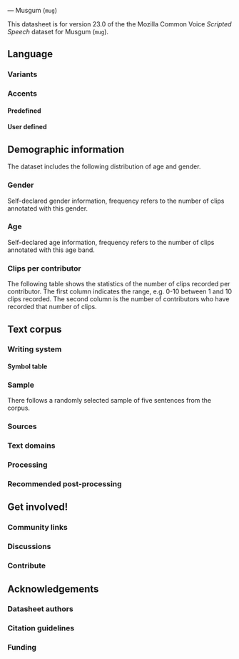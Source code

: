 *<Musgum>* &mdash; Musgum (`mug`)

This datasheet is for version 23.0 of the the Mozilla Common Voice *Scripted Speech* dataset 
for Musgum (`mug`).

## Language

<!-- {{LANGUAGE_DESCRIPTION}} -->

### Variants 

<!-- {{VARIANT_DESCRIPTION}} -->

### Accents

<!-- {{ACCENT_DESCRIPTION}} -->

#### Predefined

<!-- {{PREDEFINED_ACCENT_DESCRIPTION}} -->

<!-- {{PREDEFINED_ACCENT_TABLE}} -->

#### User defined

<!-- {{USER_DEFINED_ACCENT_DESCRPIPTION}} -->

<!-- {{USER_DEFINED_ACCENT_TABLE}} -->

## Demographic information

The dataset includes the following distribution of age and gender.

### Gender

Self-declared gender information, frequency refers to the number of clips annotated with this gender.

<!-- {{GENDER_TABLE}} -->

### Age

Self-declared age information, frequency refers to the number of clips annotated with this age band.

<!-- {{AGE_TABLE}} -->

### Clips per contributor

The following table shows the statistics of the number of clips recorded per contributor. The first column
indicates the range, e.g. 0-10 between 1 and 10 clips recorded. The second column is the number of contributors
who have recorded that number of clips.

<!-- {{CLIPS_TABLE}} -->

## Text corpus

<!-- {{TEXT_CORPUS_DESCRIPTION}} -->

### Writing system

<!-- {{WRITING_SYSTEM_DESCRIPTION}} -->

#### Symbol table

<!-- {{ALPHABET_TABLE}} -->

### Sample

There follows a randomly selected sample of five sentences from the corpus.

<!-- {{SENTENCES_SAMPLE}} -->

### Sources

<!-- {{SOURCES_LIST}} -->


### Text domains

<!-- {{TEXT_DOMAIN_DESCRIPTION}} -->

### Processing

<!-- {{PROCESSING_DESCRIPTION}} -->

### Recommended post-processing

<!-- {{RECOMMENDED_POSTPROCESSING_DESCRIPTION}} -->

## Get involved!

### Community links

<!-- {{COMMUNITY_LINKS_LIST}} -->

### Discussions

<!-- {{DISCUSSION_LINKS_LIST}} -->

### Contribute

<!-- {{CONTRIBUTE_LINKS_LIST}} -->

## Acknowledgements

### Datasheet authors

<!-- {{DATASHEET_AUTHORS_LIST}} -->

### Citation guidelines

<!-- {{CITATION_DESCRIPTION}} -->

### Funding

<!-- {{FUNDING_DESCRIPTION}} -->

